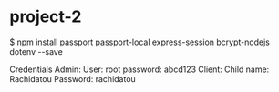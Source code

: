 # project-2

$ npm install passport passport-local express-session bcrypt-nodejs dotenv --save

Credentials
Admin:
    User: root
    password: abcd123
Client:
    Child name: Rachidatou
    Password: rachidatou
